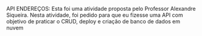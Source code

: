 API ENDEREÇOS: 
Esta foi uma atividade proposta pelo Professor Alexandre Siqueira. Nesta atividade, foi pedido para que eu fizesse uma API com objetivo de praticar o CRUD, deploy e criação de banco de dados em nuvem 
